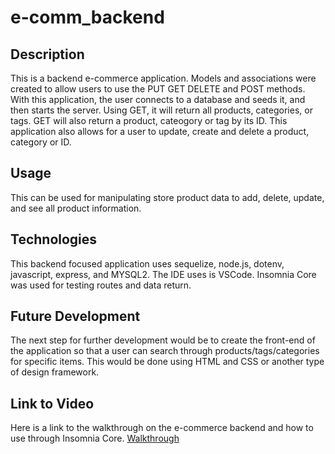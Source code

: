 # e-comm_backend

## Description
This is a backend e-commerce application. Models and associations were created to allow users to use the PUT GET DELETE and POST methods. With this application, the user connects to a database and seeds it, and then starts the server. Using GET, it will return all products, categories, or tags. GET will also return a product, cateogory or tag by its ID. This application also allows for a user to update, create and delete a product, category or ID.

## Usage
This can be used for manipulating store product data to add, delete, update, and see all product information.

## Technologies
This backend focused application uses sequelize, node.js, dotenv, javascript, express, and MYSQL2. The IDE uses is VSCode. Insomnia Core was used for testing routes and data return.

## Future Development
The next step for further development would be to create the front-end of the application so that a user can search through products/tags/categories for specific items. This would be done using HTML and CSS or another type of design framework.

## Link to Video
Here is a link to the walkthrough on the e-commerce backend and how to use through Insomnia Core.
[Walkthrough](https://drive.google.com/file/d/1Q745AGJLO1NULxs0QMkgtjRB4Yp9PWPZ/view)